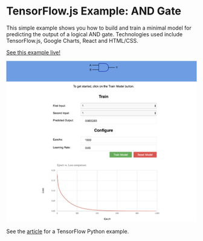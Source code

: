 # TensorFlow.js Example: AND Gate

This simple example shows you how to build and train a minimal model for predicting the output of a logical AND gate.
Technologies used include TensorFlow.js, Google Charts, React and HTML/CSS.

[See this example live!](https://tensorflow-add-js.herokuapp.com)

![alt text](screenshots/and-gate.png "TensorFlow.js AND Gate")

See the [article](https://medium.com/@sam.alsmadi/a-gentle-introduction-to-machine-learning-classification-of-malignant-melanoma-and-benign-skin-84d7cb4254e5) for a TensorFlow Python example.
